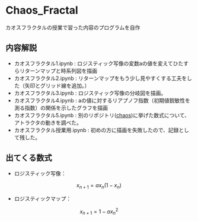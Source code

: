 # Chaos_Fractal
カオスフラクタルの授業で習った内容のプログラムを自作


## 内容解説

* カオスフラクタル1.ipynb : ロジスティック写像の変数aの値を変えてひたすらリターンマップと時系列図を描画
* カオスフラクタル2.ipynb : リターンマップをもう少し見やすくする工夫をした（矢印とグリッド線を追加。）
* カオスフラクタル3.ipynb : ロジスティック写像の分岐図を描画。
* カオスフラクタル4.ipynb : aの値に対するリアプノフ指数（初期値鋭敏性を測る指数）の関係を示したグラフを描画
* カオスフラクタル5.ipynb : 別のリポジトリ(<a href="https://github.com/mickylan2367/Chaos">chaos</a>)に挙げた数式について、アトラクタの動きを調べた。
* カオスフラクタル授業用.ipynb : 初めの方に描画を失敗したので、記録として残した。

## 出てくる数式

* ロジスティック写像：
  
$$ x_{n+1} = a x_n (1 - x_n)$$

* ロジスティックマップ：

$$ x_{n+1} = 1 - a x_n ^2$$
